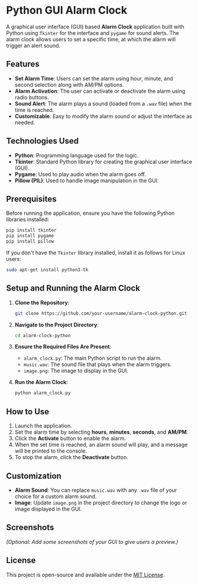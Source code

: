 # Python GUI Alarm Clock

A graphical user interface (GUI) based **Alarm Clock** application built with Python using `Tkinter` for the interface and `pygame` for sound alerts. The alarm clock allows users to set a specific time, at which the alarm will trigger an alert sound.

## Features

- **Set Alarm Time**: Users can set the alarm using hour, minute, and second selection along with AM/PM options.
- **Alarm Activation**: The user can activate or deactivate the alarm using radio buttons.
- **Sound Alert**: The alarm plays a sound (loaded from a `.wav` file) when the time is reached.
- **Customizable**: Easy to modify the alarm sound or adjust the interface as needed.

## Technologies Used

- **Python**: Programming language used for the logic.
- **Tkinter**: Standard Python library for creating the graphical user interface (GUI).
- **Pygame**: Used to play audio when the alarm goes off.
- **Pillow (PIL)**: Used to handle image manipulation in the GUI.

## Prerequisites

Before running the application, ensure you have the following Python libraries installed:

```bash
pip install tkinter
pip install pygame
pip install pillow
```

If you don't have the `Tkinter` library installed, install it as follows for Linux users:

```bash
sudo apt-get install python3-tk
```

## Setup and Running the Alarm Clock

1. **Clone the Repository**:
    ```bash
    git clone https://github.com/your-username/alarm-clock-python.git
    ```
2. **Navigate to the Project Directory**:
    ```bash
    cd alarm-clock-python
    ```

3. **Ensure the Required Files Are Present**:
    - `alarm_clock.py`: The main Python script to run the alarm.
    - `music.wav`: The sound file that plays when the alarm triggers.
    - `image.png`: The image to display in the GUI.
    
4. **Run the Alarm Clock**:
    ```bash
    python alarm_clock.py
    ```

## How to Use

1. Launch the application.
2. Set the alarm time by selecting **hours**, **minutes**, **seconds**, and **AM/PM**.
3. Click the **Activate** button to enable the alarm.
4. When the set time is reached, an alarm sound will play, and a message will be printed to the console.
5. To stop the alarm, click the **Deactivate** button.

## Customization

- **Alarm Sound**: You can replace `music.wav` with any `.wav` file of your choice for a custom alarm sound.
- **Image**: Update `image.png` in the project directory to change the logo or image displayed in the GUI.

## Screenshots

*(Optional: Add some screenshots of your GUI to give users a preview.)*

## License

This project is open-source and available under the [MIT License](LICENSE).
